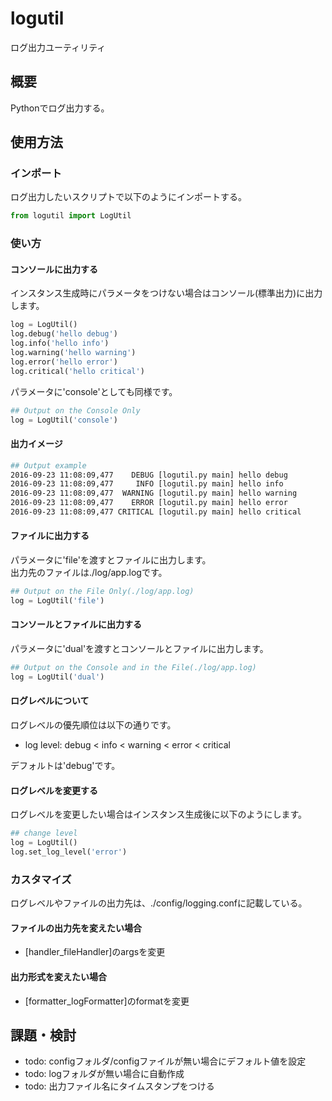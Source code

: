 # logutil
ログ出力ユーティリティ

## 概要
Pythonでログ出力する。

## 使用方法

### インポート

ログ出力したいスクリプトで以下のようにインポートする。

```py
from logutil import LogUtil 
```

### 使い方

#### コンソールに出力する

インスタンス生成時にパラメータをつけない場合はコンソール(標準出力)に出力します。
```py
log = LogUtil()
log.debug('hello debug')
log.info('hello info')
log.warning('hello warning')
log.error('hello error')
log.critical('hello critical')
```

パラメータに'console'としても同様です。
```py
## Output on the Console Only
log = LogUtil('console')
```
#### 出力イメージ

```sh
## Output example
2016-09-23 11:08:09,477    DEBUG [logutil.py main] hello debug
2016-09-23 11:08:09,477     INFO [logutil.py main] hello info
2016-09-23 11:08:09,477  WARNING [logutil.py main] hello warning
2016-09-23 11:08:09,477    ERROR [logutil.py main] hello error
2016-09-23 11:08:09,477 CRITICAL [logutil.py main] hello critical
```

#### ファイルに出力する

パラメータに'file'を渡すとファイルに出力します。  
出力先のファイルは./log/app.logです。
```py
## Output on the File Only(./log/app.log)
log = LogUtil('file')
```

#### コンソールとファイルに出力する
パラメータに'dual'を渡すとコンソールとファイルに出力します。
```py
## Output on the Console and in the File(./log/app.log)
log = LogUtil('dual')
```
#### ログレベルについて

ログレベルの優先順位は以下の通りです。
- log level: debug < info < warning < error < critical

デフォルトは'debug'です。

#### ログレベルを変更する

ログレベルを変更したい場合はインスタンス生成後に以下のようにします。
```py
## change level
log = LogUtil()
log.set_log_level('error')
```

### カスタマイズ

ログレベルやファイルの出力先は、./config/logging.confに記載している。  

#### ファイルの出力先を変えたい場合

- [handler_fileHandler]のargsを変更

#### 出力形式を変えたい場合

- [formatter_logFormatter]のformatを変更

## 課題・検討

- todo: configフォルダ/configファイルが無い場合にデフォルト値を設定
- todo: logフォルダが無い場合に自動作成
- todo: 出力ファイル名にタイムスタンプをつける
